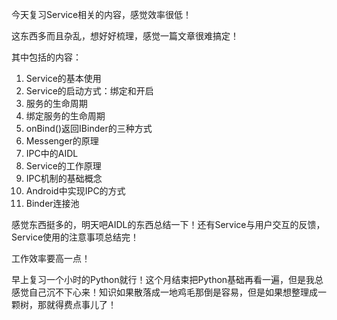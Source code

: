 今天复习Service相关的内容，感觉效率很低！

这东西多而且杂乱，想好好梳理，感觉一篇文章很难搞定！


其中包括的内容：

1. Service的基本使用
2. Service的启动方式：绑定和开启
3. 服务的生命周期
4. 绑定服务的生命周期
5. onBind()返回IBinder的三种方式
6. Messenger的原理
7. IPC中的AIDL
8. Service的工作原理
9. IPC机制的基础概念
10. Android中实现IPC的方式
11. Binder连接池

感觉东西挺多的，明天吧AIDL的东西总结一下！还有Service与用户交互的反馈，Service使用的注意事项总结完！

工作效率要高一点！

早上复习一个小时的Python就行！这个月结束把Python基础再看一遍，但是我总感觉自己沉不下心来！知识如果散落成一地鸡毛那倒是容易，但是如果想整理成一颗树，那就得费点事儿了！





